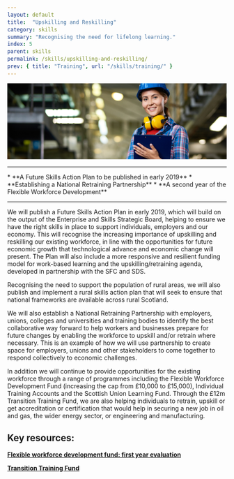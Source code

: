 ```yaml
---
layout: default
title:  "Upskilling and Reskilling"
category: skills
summary: "Recognising the need for lifelong learning."
index: 5
parent: skills
permalink: /skills/upskilling-and-reskilling/
prev: { title: "Training", url: "/skills/training/" }
---
```


![A woman with a hard hat and ear protectors](/assets/images/pageimages/skills4.jpg)
<br>
<hr>
* **A Future Skills Action Plan to be published in early 2019**
* **Establishing a National Retraining Partnership**
* **A second year of the Flexible Workforce Development**

<hr> 

We will publish a Future Skills Action Plan in early 2019, which will build on the output of the Enterprise and Skills Strategic Board, helping to ensure we have the right skills in place to support individuals, employers and our economy. This will recognise the increasing importance of upskilling and reskilling our existing workforce, in line with the opportunities for future economic growth that technological advance and economic change will present. The Plan will also include a more responsive and resilient funding model for work-based learning and the upskilling/retraining agenda, developed in partnership with the SFC and SDS.

Recognising the need to support the population of rural areas, we will also publish and implement a rural skills action plan that will seek to ensure that national frameworks are available across rural Scotland.

We will also establish a National Retraining Partnership with employers, unions, colleges and universities and training bodies to identify the best collaborative way forward to help workers and businesses prepare for future changes by enabling the workforce to upskill and/or retrain where necessary. This is an example of how we will use partnership to create space for employers, unions and other stakeholders to come together to respond collectively to economic challenges.

In addition we will continue to provide opportunities for the existing workforce through a range of programmes including the Flexible Workforce Development Fund (increasing the cap from £10,000 to £15,000), Individual Training Accounts and the Scottish Union Learning Fund.  Through the £12m Transition Training Fund, we are also helping individuals to retrain, upskill or get accreditation or certification that would help in securing a new job in oil and gas, the wider energy sector, or engineering and manufacturing. 


## Key resources: 

**[Flexible workforce development fund: first year evaluation](https://beta.gov.scot/publications/evaluation-first-year-flexible-workforce-development-fund/)**

**[Transition Training Fund](https://transitiontrainingfund.co.uk/)**






